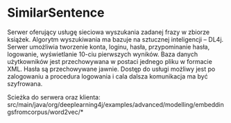 # SimilarSentence

 Serwer oferujący usługę sieciowa wyszukania zadanej frazy w zbiorze książek. Algorytm wyszukiwania ma bazuje na sztucznej inteligencji – DL4j.
 Serwer umożliwia tworzenie konta, loginu, hasła, przypominanie hasła, logowanie, wyświetlanie 10-ciu pierwszych wyników. Baza danych użytkowników jest  przechowywana w postaci jednego pliku w formacie XML. Hasła są przechowywane jawnie. Dostęp do usługi możliwy jest po zalogowaniu a procedura logowania i cala dalsza komunikacja ma być szyfrowana.

Scieżka do serwera oraz klienta:
src/main/java/org/deeplearning4j/examples/advanced/modelling/embeddingsfromcorpus/word2vec/*